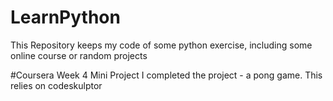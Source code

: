 # LearnPython
This Repository keeps my code of some python exercise, including some online course or random projects

#Coursera Week 4 Mini Project
I completed the project - a pong game. This relies on codeskulptor
